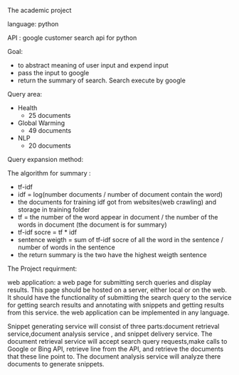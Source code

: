 The academic project

language: python

API : google customer search api for python 

Goal: 
+ to abstract meaning of user input and expend input
+ pass the input to google 
+ return the summary of search. Search execute by google  


Query area:
+ Health
  + 25 documents  
+ Global Warming
  + 49 documents 
+ NLP
  + 20 documents 

Query expansion method: 

The algorithm for summary :
+ tf-idf
+ idf = log(number documents / number of document contain the word)
+ the documents for training idf got from websites(web crawling) and storage in training folder
+ tf = the number of the word appear in document / the number of the words in document (the document is for summary)
+ tf-idf socre = tf * idf
+ sentence weigth = sum of tf-idf socre of all the word in the sentence / number of words in the sentence
+ the return summary is the two have the highest weigth sentence



The Project requirment: 

web application: a web page for submitting serch queries and display results. This page should be hosted on a server,
either local or on the web. It should have the functionality of submitting the search query to the service for getting
search results and annotating with snippets and getting results from this service. the web application can be 
implemented in any language.

Snippet generating service will consist of three parts:document retrieval service,document analysis service , 
and snippet delivery service. The document retrieval service will accept search query requests,make calls to Google or 
Bing API, retrieve line from the API, and retrieve the documents that these line point to. The document analysis service 
will analyze there documents to generate snippets.
